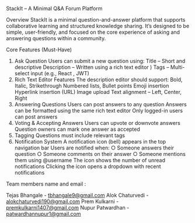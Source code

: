 StackIt – A Minimal Q&A Forum Platform 

Overview 
StackIt is a minimal question-and-answer platform that supports collaborative 
learning and structured knowledge sharing. It’s designed to be simple, user-friendly, 
and focused on the core experience of asking and answering questions within a 
community.

Core Features (Must-Have) 
1. Ask Question 
Users can submit a new question using: 
Title – Short and descriptive 
Description – Written using a rich text editor ) 
Tags – Multi-select input (e.g., React , JWT) 
2. Rich Text Editor Features 
The description editor should support: 
Bold, Italic, Strikethrough 
Numbered lists, Bullet points 
Emoji insertion 
Hyperlink insertion (URL) 
Image upload 
Text alignment – Left, Center, Right 
3. Answering Questions 
Users can post answers to any question 
Answers can be formatted using the same rich text editor 
Only logged-in users can post answers 
4. Voting & Accepting Answers 
Users can upvote or downvote answers 
Question owners can mark one answer as accepted 
5. Tagging 
Questions must include relevant tags 
6. Notification System 
A notification icon (bell) appears in the top navigation bar 
Users are notified when: 
○ Someone answers their question 
○ Someone comments on their answer 
○ Someone mentions them using @username 
The icon shows the number of unread notifications 
Clicking the icon opens a dropdown with recent notifications


Team members name and email :

Tejas Bhangale - tbhangale9@gmail.com
Alok Chaturvedi - alokchaturvedi190@gmail.com
Prem Kulkarni - premkulkarni1407@gmail.com
Nupur Patwardhan - patwardhannupur1@gmail.com
